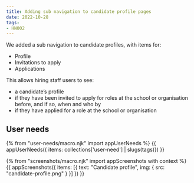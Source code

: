 ```yaml
---
title: Adding sub navigation to candidate profile pages
date: 2022-10-28
tags:
- HN002
---
```


We added a sub navigation to candidate profiles, with items for:

- Profile
- Invitations to apply
- Applications

This allows hiring staff users to see:

- a candidate’s profile
- if they have been invited to apply for roles at the school or organisation before, and if so, when and who by
- if they have applied for a role at the school or organisation


## User needs

{% from "user-needs/macro.njk" import appUserNeeds %}
{{ appUserNeeds({ items: collections['user-need'] | slugs(tags)}) }}


{% from "screenshots/macro.njk" import appScreenshots with context %}
{{ appScreenshots({
  items: [{
    text: "Candidate profile",
    img: { src: "candidate-profile.png" }
  }]
}) }}
